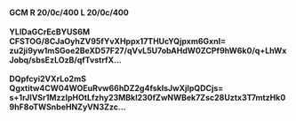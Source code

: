 #### GCM R 20/0c/400 L 20/0c/400
**YLIDaGCrEcBYUS6M**<br/>**CFSTOG/8CJaOyhZV95fYvXHppx17THUcYQjpxm6GxnI=**<br/>**zu2ji9yw1mSGoe2BeXD57F27/qVvL5U7obAHdW0ZCPf9hW6k0/q+LhWxJobq/sbsEzLOzB/qfTvstrfX...**<br/><br/>
**DQpfcyi2VXrLo2mS**<br/>**Qgxtitw4CW04WOEuRvw66hDZ2g4fsklsJwXjIpQDCjs=**<br/>**s+1rJIVSr1MzzIpHOtLfzhy23MBkl230fZwNWBek7Zsc28Uztx3T7mtzHk09hF8oTWSnbeHNZyVN3Zzc...**